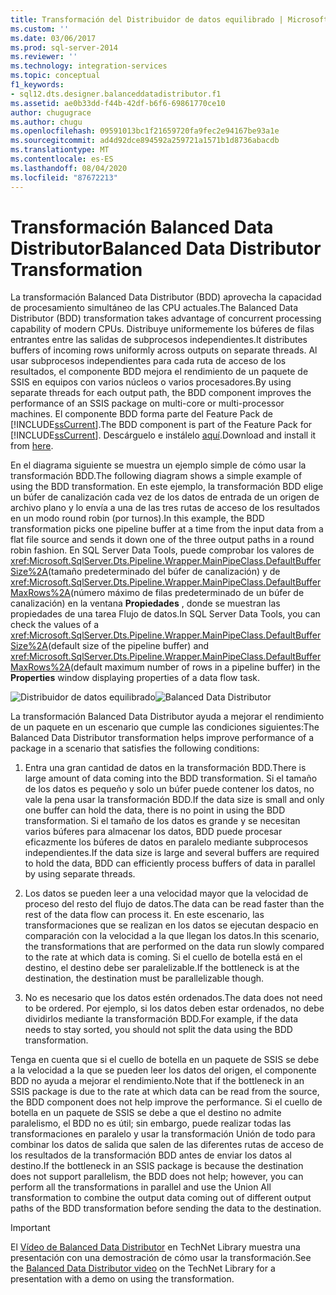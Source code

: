 ```yaml
---
title: Transformación del Distribuidor de datos equilibrado | Microsoft Docs
ms.custom: ''
ms.date: 03/06/2017
ms.prod: sql-server-2014
ms.reviewer: ''
ms.technology: integration-services
ms.topic: conceptual
f1_keywords:
- sql12.dts.designer.balanceddatadistributor.f1
ms.assetid: ae0b33dd-f44b-42df-b6f6-69861770ce10
author: chugugrace
ms.author: chugu
ms.openlocfilehash: 09591013bc1f21659720fa9fec2e94167be93a1e
ms.sourcegitcommit: ad4d92dce894592a259721a1571b1d8736abacdb
ms.translationtype: MT
ms.contentlocale: es-ES
ms.lasthandoff: 08/04/2020
ms.locfileid: "87672213"
---
```

# <a name="balanced-data-distributor-transformation"></a><span data-ttu-id="09536-102">Transformación Balanced Data Distributor</span><span class="sxs-lookup"><span data-stu-id="09536-102">Balanced Data Distributor Transformation</span></span>
  <span data-ttu-id="09536-103">La transformación Balanced Data Distributor (BDD) aprovecha la capacidad de procesamiento simultáneo de las CPU actuales.</span><span class="sxs-lookup"><span data-stu-id="09536-103">The Balanced Data Distributor (BDD) transformation takes advantage of concurrent processing capability of modern CPUs.</span></span> <span data-ttu-id="09536-104">Distribuye uniformemente los búferes de filas entrantes entre las salidas de subprocesos independientes.</span><span class="sxs-lookup"><span data-stu-id="09536-104">It distributes buffers of incoming rows uniformly across outputs on separate threads.</span></span> <span data-ttu-id="09536-105">Al usar subprocesos independientes para cada ruta de acceso de los resultados, el componente BDD mejora el rendimiento de un paquete de SSIS en equipos con varios núcleos o varios procesadores.</span><span class="sxs-lookup"><span data-stu-id="09536-105">By using separate threads for each output path, the BDD component improves the performance of an SSIS package on multi-core or multi-processor machines.</span></span> <span data-ttu-id="09536-106">El componente BDD forma parte del Feature Pack de [!INCLUDE[ssCurrent](../../../includes/sscurrent-md.md)].</span><span class="sxs-lookup"><span data-stu-id="09536-106">The BDD component is part of the Feature Pack for [!INCLUDE[ssCurrent](../../../includes/sscurrent-md.md)].</span></span> <span data-ttu-id="09536-107">Descárguelo e instálelo [aquí](https://go.microsoft.com/fwlink/p/?LinkId=391999).</span><span class="sxs-lookup"><span data-stu-id="09536-107">Download and install it from [here](https://go.microsoft.com/fwlink/p/?LinkId=391999).</span></span>  
  
 <span data-ttu-id="09536-108">En el diagrama siguiente se muestra un ejemplo simple de cómo usar la transformación BDD.</span><span class="sxs-lookup"><span data-stu-id="09536-108">The following diagram shows a simple example of using the BDD transformation.</span></span> <span data-ttu-id="09536-109">En este ejemplo, la transformación BDD elige un búfer de canalización cada vez de los datos de entrada de un origen de archivo plano y lo envía a una de las tres rutas de acceso de los resultados en un modo round robin (por turnos).</span><span class="sxs-lookup"><span data-stu-id="09536-109">In this example, the BDD transformation picks one pipeline buffer at a time from the input data from a flat file source and sends it down one of the three output paths in a round robin fashion.</span></span> <span data-ttu-id="09536-110">En SQL Server Data Tools, puede comprobar los valores de <xref:Microsoft.SqlServer.Dts.Pipeline.Wrapper.MainPipeClass.DefaultBufferSize%2A>(tamaño predeterminado del búfer de canalización) y de <xref:Microsoft.SqlServer.Dts.Pipeline.Wrapper.MainPipeClass.DefaultBufferMaxRows%2A>(número máximo de filas predeterminado de un búfer de canalización) en la ventana **Propiedades** , donde se muestran las propiedades de una tarea Flujo de datos.</span><span class="sxs-lookup"><span data-stu-id="09536-110">In SQL Server Data Tools, you can check the values of a <xref:Microsoft.SqlServer.Dts.Pipeline.Wrapper.MainPipeClass.DefaultBufferSize%2A>(default size of the pipeline buffer) and <xref:Microsoft.SqlServer.Dts.Pipeline.Wrapper.MainPipeClass.DefaultBufferMaxRows%2A>(default maximum number of rows in a pipeline buffer) in the **Properties** window displaying properties of a data flow task.</span></span>  
  
 <span data-ttu-id="09536-111">![Distribuidor de datos equilibrado](../../media/balanceddatadistributor.JPG "Balanced Data Distributor")</span><span class="sxs-lookup"><span data-stu-id="09536-111">![Balanced Data Distributor](../../media/balanceddatadistributor.JPG "Balanced Data Distributor")</span></span>  
  
 <span data-ttu-id="09536-112">La transformación Balanced Data Distributor ayuda a mejorar el rendimiento de un paquete en un escenario que cumple las condiciones siguientes:</span><span class="sxs-lookup"><span data-stu-id="09536-112">The Balanced Data Distributor transformation helps improve performance of a package in a scenario that satisfies the following conditions:</span></span>  
  
1.  <span data-ttu-id="09536-113">Entra una gran cantidad de datos en la transformación BDD.</span><span class="sxs-lookup"><span data-stu-id="09536-113">There is large amount of data coming into the BDD transformation.</span></span> <span data-ttu-id="09536-114">Si el tamaño de los datos es pequeño y solo un búfer puede contener los datos, no vale la pena usar la transformación BDD.</span><span class="sxs-lookup"><span data-stu-id="09536-114">If the data size is small and only one buffer can hold the data, there is no point in using the BDD transformation.</span></span> <span data-ttu-id="09536-115">Si el tamaño de los datos es grande y se necesitan varios búferes para almacenar los datos, BDD puede procesar eficazmente los búferes de datos en paralelo mediante subprocesos independientes.</span><span class="sxs-lookup"><span data-stu-id="09536-115">If the data size is large and several buffers are required to hold the data, BDD can efficiently process buffers of data in parallel by using separate threads.</span></span>  
  
2.  <span data-ttu-id="09536-116">Los datos se pueden leer a una velocidad mayor que la velocidad de proceso del resto del flujo de datos.</span><span class="sxs-lookup"><span data-stu-id="09536-116">The data can be read faster than the rest of the data flow can process it.</span></span> <span data-ttu-id="09536-117">En este escenario, las transformaciones que se realizan en los datos se ejecutan despacio en comparación con la velocidad a la que llegan los datos.</span><span class="sxs-lookup"><span data-stu-id="09536-117">In this scenario, the transformations that are performed on the data run slowly compared to the rate at which data is coming.</span></span> <span data-ttu-id="09536-118">Si el cuello de botella está en el destino, el destino debe ser paralelizable.</span><span class="sxs-lookup"><span data-stu-id="09536-118">If the bottleneck is at the destination, the destination must be parallelizable though.</span></span>  
  
3.  <span data-ttu-id="09536-119">No es necesario que los datos estén ordenados.</span><span class="sxs-lookup"><span data-stu-id="09536-119">The data does not need to be ordered.</span></span> <span data-ttu-id="09536-120">Por ejemplo, si los datos deben estar ordenados, no debe dividirlos mediante la transformación BDD.</span><span class="sxs-lookup"><span data-stu-id="09536-120">For example, if the data needs to stay sorted, you should not split the data using the BDD transformation.</span></span>  
  
 <span data-ttu-id="09536-121">Tenga en cuenta que si el cuello de botella en un paquete de SSIS se debe a la velocidad a la que se pueden leer los datos del origen, el componente BDD no ayuda a mejorar el rendimiento.</span><span class="sxs-lookup"><span data-stu-id="09536-121">Note that if the bottleneck in an SSIS package is due to the rate at which data can be read from the source, the BDD component does not help improve the performance.</span></span> <span data-ttu-id="09536-122">Si el cuello de botella en un paquete de SSIS se debe a que el destino no admite paralelismo, el BDD no es útil; sin embargo, puede realizar todas las transformaciones en paralelo y usar la transformación Unión de todo para combinar los datos de salida que salen de las diferentes rutas de acceso de los resultados de la transformación BDD antes de enviar los datos al destino.</span><span class="sxs-lookup"><span data-stu-id="09536-122">If the bottleneck in an SSIS package is because the destination does not support parallelism, the BDD does not help; however, you can perform all the transformations in parallel and use the Union All transformation to combine the output data coming out of different output paths of the BDD transformation before sending the data to the destination.</span></span>  
  
> [!IMPORTANT]  
>  <span data-ttu-id="09536-123"> El [Vídeo de Balanced Data Distributor](https://go.microsoft.com/fwlink/?LinkID=226278) en TechNet Library muestra una presentación con una demostración de cómo usar la transformación.</span><span class="sxs-lookup"><span data-stu-id="09536-123">See the [Balanced Data Distributor video](https://go.microsoft.com/fwlink/?LinkID=226278) on the TechNet Library for a presentation with a demo on using the transformation.</span></span>  
  
  
